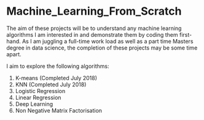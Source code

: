 # Machine_Learning_From_Scratch
The aim of these projects will be to understand any machine learning algorithms I am interested in and demonstrate them by coding them first-hand. As I am juggling a full-time work load as well as a part time Masters degree in data science, the completion of these projects may be some time apart.

I aim to explore the following algorithms:

1) K-means (Completed July 2018)
2) KNN (Completed July 2018)
3) Logistic Regression
4) Linear Regression
5) Deep Learning
6) Non Negative Matrix Factorisation
